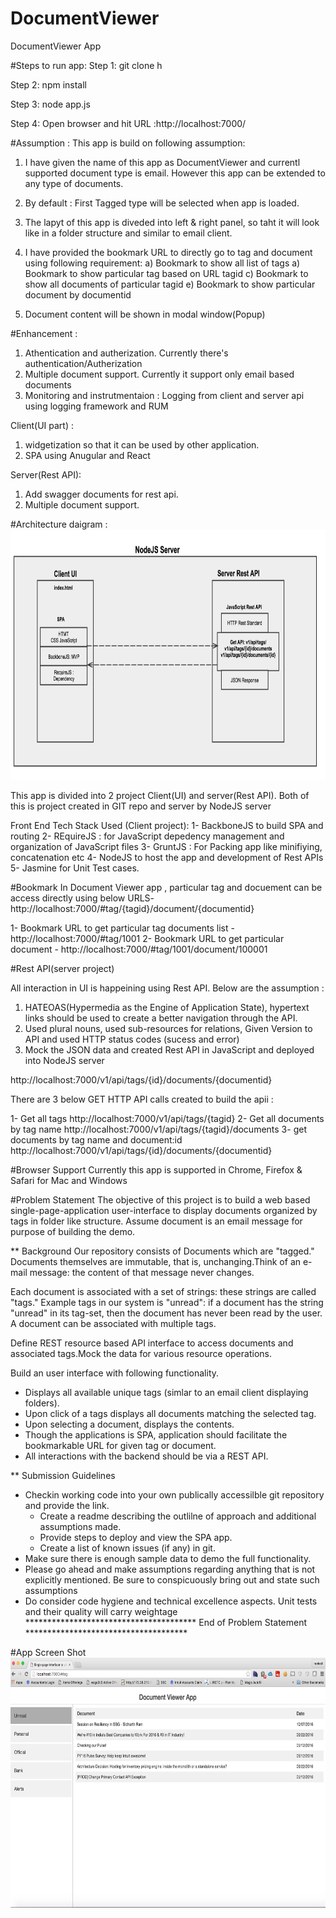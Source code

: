 # DocumentViewer
DocumentViewer App

#Steps to run app:
Step 1: git clone h

Step 2: npm install

Step 3: node app.js

Step 4: Open browser and hit URL :http://localhost:7000/


#Assumption :
This app is build on following assumption:

1) I have given the name of this app as DocumentViewer and currentl supported document type is email. However this app can be extended to any type of documents.
2) By default : First Tagged type will be selected when app is loaded.
3) The lapyt of this app is diveded into left & right  panel, so taht it will look like in a folder structure and similar to email client.
4) I have provided the bookmark URL to directly go to tag and document using following requirement:
	a) Bookmark to show all list of tags
	a) Bookmark to show particular tag based on URL tagid
	c) Bookmark to show all documents of particular tagid
	e) Bookmark to show particular document by documentid

5) Document content will be shown in modal window(Popup)


#Enhancement :
1) Athentication and autherization. Currently there's authentication/Autherization
2) Multiple document support. Currently it support only email based documents
3) Monitoring and instrutmentaion : Logging from client and server api using logging framework and RUM

Client(UI part) :
1) widgetization so that it can be used by other application.
2) SPA using Anugular and React

Server(Rest API):
1) Add swagger documents for rest api.
2) Multiple document support.

#Architecture daigram :
<img src="https://raw.githubusercontent.com/reetesha/documentviewer/master/documentviewer_Architecture_daigram.png" alt="Smiley face" height="400">

This app is divided into 2 project Client(UI) and server(Rest API). Both of this is project created in GIT repo and server by NodeJS server

Front End Tech Stack Used (Client project):
1- BackboneJS to build SPA and routing
2- REquireJS : for JavaScript depedency management and organization of JavaScript files
3- GruntJS : For Packing app like minifiying, concatenation etc
4- NodeJS to host the app and development of Rest APIs
5- Jasmine for Unit Test cases.

#Bookmark 
In Document Viewer app , particular tag and docuement can be access directly using below URLS- 
http://localhost:7000/#tag/{tagid}/document/{documentid}

1- Bookmark URL to get particular tag documents list - http://localhost:7000/#tag/1001
2- Bookmark URL to get particular document - http://localhost:7000/#tag/1001/document/100001

#Rest API(server project)

All interaction in UI is happeining using Rest API. Below are the assumption :

1) HATEOAS(Hypermedia as the Engine of Application State), hypertext links should be used to create a better navigation through the API.
2) Used plural nouns, used sub-resources for relations, Given Version to API and used HTTP status codes (sucess and error)
3) Mock the JSON data and created Rest API in JavaScript and deployed into NodeJS server

http://localhost:7000/v1/api/tags/{id}/documents/{documentid}

There are 3 below GET HTTP API calls created to build the apii :

1- Get all tags http://localhost:7000/v1/api/tags/{tagid}
2- Get all documents by tag name  http://localhost:7000/v1/api/tags/{tagid}/documents
3- get documents by tag name and document:id http://localhost:7000/v1/api/tags/{id}/documents/{documentid}

#Browser Support
Currently this app is supported in Chrome, Firefox & Safari for Mac and Windows

#Problem Statement
The objective of this project is to build a web based single-page-application user-interface to display documents organized by tags in folder like structure. Assume document is an email message for purpose of building the demo.

** Background
Our repository consists of Documents which are "tagged."  Documents themselves are immutable, that is, unchanging.Think of an e-mail message: the content of that message never changes.

Each document is associated with a set of strings: these strings are called "tags."  Example tags in our system is "unread": if a document has the string "unread" in its tag-set, then the document has never been read by the user. A document can be associated with multiple tags.


Define REST resource based API interface to access documents and associated tags.Mock the data for various resource operations.

Build an user interface with following functionality.
- Displays all available unique tags (simlar to an email client displaying folders).
- Upon click of a tags displays all documents matching the selected tag.
- Upon selecting a document, displays the contents.
- Though the applications is SPA, application should facilitate the bookmarkable URL for given tag or document.
- All interactions with the backend should be via a REST API.

** Submission Guidelines
- Checkin working code into your own publically accessilble git repository and provide the link.
    - Create a readme describing the outlilne of approach and additional assumptions made.
    - Provide steps to deploy and view the SPA app.
    - Create a list of known issues (if any) in git.
- Make sure there is enough sample data to demo the full functionality.
- Please go ahead and make assumptions regarding anything that is not explicitly mentioned. Be sure to conspicuously bring out and state such assumptions
- Do consider code hygiene and technical excellence aspects. Unit tests and their quality will carry weightage
*************************************** End of Problem Statement *************************************

#App Screen Shot
<img src="https://raw.githubusercontent.com/reetesha/documentviewer/master/DocumentViewer_SC.png" alt="Smiley face" height="400">

